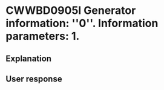 # CWWBD0905I Generator information: ''0''. Information parameters: 1.

## Explanation

## User response